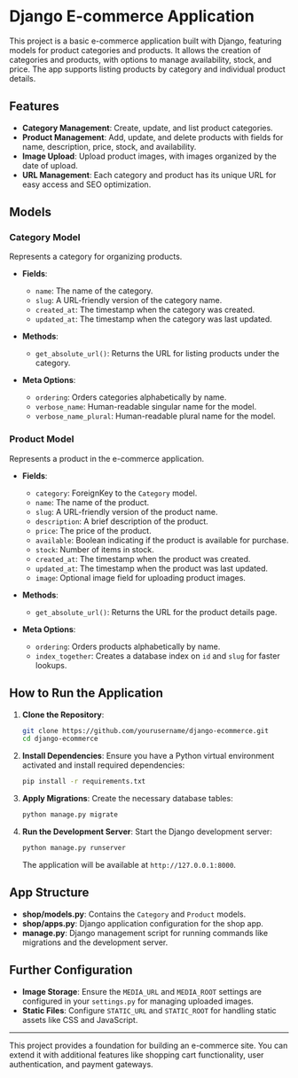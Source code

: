 # Django E-commerce Application

This project is a basic e-commerce application built with Django, featuring models for product categories and products. It allows the creation of categories and products, with options to manage availability, stock, and price. The app supports listing products by category and individual product details.

## Features

- **Category Management**: Create, update, and list product categories.
- **Product Management**: Add, update, and delete products with fields for name, description, price, stock, and availability.
- **Image Upload**: Upload product images, with images organized by the date of upload.
- **URL Management**: Each category and product has its unique URL for easy access and SEO optimization.

## Models

### Category Model

Represents a category for organizing products.

- **Fields**:
  - `name`: The name of the category.
  - `slug`: A URL-friendly version of the category name.
  - `created_at`: The timestamp when the category was created.
  - `updated_at`: The timestamp when the category was last updated.

- **Methods**:
  - `get_absolute_url()`: Returns the URL for listing products under the category.

- **Meta Options**:
  - `ordering`: Orders categories alphabetically by name.
  - `verbose_name`: Human-readable singular name for the model.
  - `verbose_name_plural`: Human-readable plural name for the model.

### Product Model

Represents a product in the e-commerce application.

- **Fields**:
  - `category`: ForeignKey to the `Category` model.
  - `name`: The name of the product.
  - `slug`: A URL-friendly version of the product name.
  - `description`: A brief description of the product.
  - `price`: The price of the product.
  - `available`: Boolean indicating if the product is available for purchase.
  - `stock`: Number of items in stock.
  - `created_at`: The timestamp when the product was created.
  - `updated_at`: The timestamp when the product was last updated.
  - `image`: Optional image field for uploading product images.

- **Methods**:
  - `get_absolute_url()`: Returns the URL for the product details page.

- **Meta Options**:
  - `ordering`: Orders products alphabetically by name.
  - `index_together`: Creates a database index on `id` and `slug` for faster lookups.

## How to Run the Application

1. **Clone the Repository**:
   ```bash
   git clone https://github.com/yourusername/django-ecommerce.git
   cd django-ecommerce
   ```

2. **Install Dependencies**:
   Ensure you have a Python virtual environment activated and install required dependencies:
   ```bash
   pip install -r requirements.txt
   ```

3. **Apply Migrations**:
   Create the necessary database tables:
   ```bash
   python manage.py migrate
   ```

4. **Run the Development Server**:
   Start the Django development server:
   ```bash
   python manage.py runserver
   ```
   The application will be available at `http://127.0.0.1:8000`.

## App Structure

- **shop/models.py**: Contains the `Category` and `Product` models.
- **shop/apps.py**: Django application configuration for the shop app.
- **manage.py**: Django management script for running commands like migrations and the development server.

## Further Configuration

- **Image Storage**: Ensure the `MEDIA_URL` and `MEDIA_ROOT` settings are configured in your `settings.py` for managing uploaded images.
- **Static Files**: Configure `STATIC_URL` and `STATIC_ROOT` for handling static assets like CSS and JavaScript.

---

This project provides a foundation for building an e-commerce site. You can extend it with additional features like shopping cart functionality, user authentication, and payment gateways.

